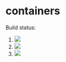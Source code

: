 # containers

Build status:

1. [![](https://github.com/JonathanContreras-bit/containers_dir/workflows/tests-fibonacci/badge.svg)](https://github.com/JonathanContreras-bit/containers_dir/actions?query=workflow%3Atests-fibonacci)
1. [![](https://github.com/JonathanContreras-bit/containers_dir/workflows/tests-range/badge.svg)](https://github.com/JonathanContreras-bit/containers_dir/actions?query=workflow%3Atests-range)
1. [![](https://github.com/JonathanContreras-bit/containers_dir/workflows/tests-unicode/badge.svg)](https://github.com/JonathanContreras-bit/containers_dir/actions?query=workflow%3Atests-unicode)
